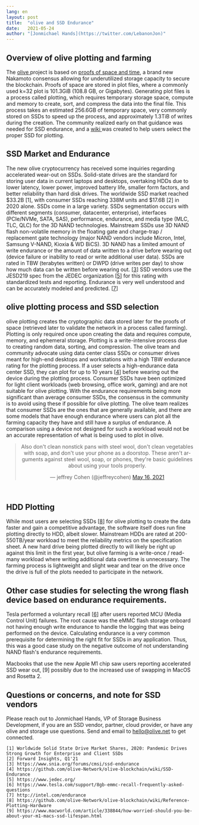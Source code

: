 ```yaml
---
lang: en
layout: post
title:  "olive and SSD Endurance"
date:   2021-05-24
author: "[Jonmichael Hands](https://twitter.com/LebanonJon)"
---
```


## Overview of olive plotting and farming

The [olive ](https://www.olive.net/)project is based on [proofs of space and time](https://www.olive.net/faq/), a brand new Nakamoto consensus allowing for underutilized storage capacity to secure the blockchain. Proofs of space are stored in plot files, where a commonly used k=32 plot is 101.3GiB (108.8 GB, or Gigabytes). Generating plot files is a process called plotting, which requires temporary storage space, compute and memory to create, sort, and compress the data into the final file. This process takes an estimated 256.6GB of temporary space, very commonly stored on SSDs to speed up the process, and approximately 1.3TiB of writes during the creation. The community realized early on that guidance was needed for SSD endurance, and a [wiki ](https://github.com/olive-Network/olive-blockchain/wiki/SSD-Endurance)was created to help users select the proper SSD for plotting.


## SSD Market and Endurance

The new olive cryptocurrency has received some inquiries regarding accelerated wear-out on SSDs. Solid-state drives are the standard for storing user data in current laptops and desktops, overtaking HDDs due to lower latency, lower power, improved battery life, smaller form factors, and better reliability than hard disk drives. The worldwide SSD market reached $33.2B [1], with consumer SSDs reaching 338M units and $17.6B [2] in 2020 alone. SSDs come in a large variety. SSDs segmentation occurs with different segments (consumer, datacenter, enterprise), interfaces (PCIe/NVMe, SATA, SAS), performance, endurance, and media type (MLC, TLC, QLC) for the 3D NAND technologies. Mainstream SSDs use 3D NAND flash non-volatile memory in the floating gate and charge-trap / replacement gate technology (major NAND vendors include Micron, Intel, Samsung V-NAND, Kioxia & WD BiCS). 3D NAND has a limited amount of write endurance or the amount of data written to a drive before wearing out (device failure or inability to read or write additional user data). SSDs are rated in TBW (terabytes written) or DWPD (drive writes per day) to show how much data can be written before wearing out. [[3](https://www.snia.org/forums/cmsi/ssd-endurance)] SSD vendors use the JESD219 spec from the JEDEC organization [[5](https://www.jedec.org/)] for this rating with standardized tests and reporting. Endurance is very well understood and can be accurately modeled and predicted. [[7](http://intel.com/endurance)]


## olive plotting process and SSD selection

olive plotting creates the cryptographic data stored later for the proofs of space (retrieved later to validate the network in a process called farming). Plotting is only required once upon creating the data and requires compute, memory, and ephemeral storage. Plotting is a write-intensive process due to creating random data, sorting, and compression. The olive team and community advocate using data center class SSDs or consumer drives meant for high-end desktops and workstations with a high TBW endurance rating for the plotting process. If a user selects a high-endurance data center SSD, they can plot for up to 10 years [[4](https://github.com/olive-Network/olive-blockchain/wiki/SSD-Endurance)] before wearing out the device during the plotting process. Consumer SSDs have been optimized for light client workloads (web browsing, office work, gaming) and are not suitable for olive plotting. With the endurance requirements being more significant than average consumer SSDs, the consensus in the community is to avoid using these if possible for olive plotting. The olive team realizes that consumer SSDs are the ones that are generally available, and there are some models that have enough endurance where users can plot all the farming capacity they have and still have a surplus of endurance. A comparison using a device not designed for such a workload would not be an accurate representation of what is being used to plot in olive.

<center><blockquote class="twitter-tweet"><p lang="en" dir="ltr">Also don&#39;t clean nonstick pans with steel wool, don&#39;t clean vegetables with soap, and don&#39;t use your phone as a doorstop. These aren&#39;t arguments against steel wool, soap, or phones, they&#39;re basic guidelines about using your tools properly.</p>&mdash; jeffrey Cohen (@jeffreycohen) <a href="https://twitter.com/jeffreycohen/status/1393991791590838277?ref_src=twsrc%5Etfw">May 16, 2021</a></blockquote> <script async src="https://platform.twitter.com/widgets.js" charset="utf-8"></script></center>
<br>

## HDD Plotting

While most users are selecting SSDs [[8](https://github.com/olive-Network/olive-blockchain/wiki/Reference-Plotting-Hardware)] for olive plotting to create the data faster and gain a competitive advantage, the software itself does run fine plotting directly to HDD, albeit slower. Mainstream HDDs are rated at 200-550TB/year workload to meet the reliability metrics on the specification sheet. A new hard drive being plotted directly to will likely be right up against this limit in the first year, but olive farming is a write-once / read-many workload where writing additional data overtime is unnecessary. The farming process is lightweight and slight wear and tear on the drive once the drive is full of the plots needed to participate in the network.


## Other case studies for selecting the wrong flash device based on endurance requirements.

Tesla performed a voluntary recall [[6](https://www.tesla.com/support/8gb-emmc-recall-frequently-asked-questions)] after users reported MCU (Media Control Unit) failures. The root cause was the eMMC flash storage onboard not having enough write endurance to handle the logging that was being performed on the device. Calculating endurance is a very common prerequisite for determining the right fit for SSDs in any application. Thus, this was a good case study on the negative outcome of not understanding NAND flash's endurance requirements.

Macbooks that use the new Apple M1 chip saw users reporting accelerated SSD wear out, [9] possibly due to the increased use of swapping in MacOS and Rosetta 2.

## Questions or concerns, and note for SSD vendors

Please reach out to Jonmichael Hands, VP of Storage Business Development, if you are an SSD vendor, partner, cloud provider, or have any olive and storage use questions. Send and email to hello@olive.net to get connected.


```
[1] Worldwide Solid State Drive Market Shares, 2020: Pandemic Drives Strong Growth for Enterprise and Client SSDs
[2] Forward Insights, Q1'21
[3] https://www.snia.org/forums/cmsi/ssd-endurance
[4] https://github.com/olive-Network/olive-blockchain/wiki/SSD-Endurance
[5] https://www.jedec.org/
[6] https://www.tesla.com/support/8gb-emmc-recall-frequently-asked-questions
[7] http://intel.com/endurance
[8] https://github.com/olive-Network/olive-blockchain/wiki/Reference-Plotting-Hardware
[9] https://www.macworld.com/article/338844/how-worried-should-you-be-about-your-m1-macs-ssd-lifespan.html
```
